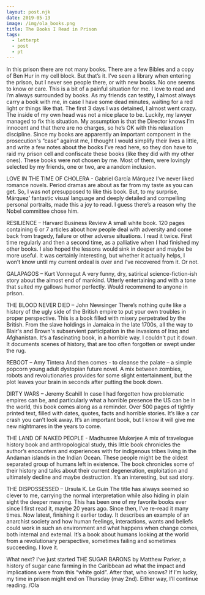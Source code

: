 ```yaml
---
layout: post.njk
date: 2019-05-13
image: /img/ola_books.png
title: The Books I Read in Prison
tags:
  - letterpt
  - post
  - pt
---
```


In this prison there are not many books. There are a few Bibles and a copy of Ben Hur in my cell block. But that’s it. I’ve seen a library when entering the prison, but I never see people there, or with new books. No one seems to know or care.
This is a bit of a painful situation for me. I love to read and I’m always surrounded by books. As my friends can testify, I almost always carry a book with me, in case I have some dead minutes, waiting for a red light or things like that.
The first 3 days I was detained, I almost went crazy. The inside of my own head was not a nice place to be. Luckily, my lawyer managed to fix this situation. My assumption is that the Director knows I’m innocent and that there are no charges, so he’s OK with this relaxation discipline.
Since my books are apparently an important component in the prosecution's “case” against me, I thought I would simplify their lives a little, and write a few notes about the books I’ve read here, so they don have to raid my prison cell and confiscate these books (like they did with my other ones).
These books were not chosen by me. Most of them, were lovingly selected by my friends, one or two, are a random inclusion.

LOVE IN THE TIME OF CHOLERA - Gabriel García Márquez
I’ve never liked romance novels. Period dramas are about as far from my taste as you can get. So, I was not presupposed to like this book. But, to my surprise, Márquez’ fantastic visual language and deeply detailed and compelling personal portraits, made this a joy to read. I guess there’s a reason why the Nobel committee chose him.

RESILIENCE – Harvard Business Review 
A small white book. 120 pages containing 6 or 7 articles about how people deal with adversity and come back from tragedy, failure or other adverse situations. I read it twice. First time regularly and then a second time, as a palliative when I had finished my other books. I also hoped the lessons would sink in deeper and maybe be more useful. It was certainly interesting, but whether it actually helps, I won’t know until my current ordeal is over and I’ve recovered from it. Or not.

GALAPAGOS – Kurt Vonnegut 
A very funny, dry, satirical science-fiction-ish story about the almost end of mankind. Utterly entertaining and with a tone that suited my gallows humor perfectly. Would recommend to anyone in prison.

THE BLOOD NEVER DIED – John Newsinger
There’s nothing quite like a history of the ugly side of the British empire to put your own troubles in proper perspective. This is a book filled with misery perpetrated by the British. From the slave holdings in Jamaica in the late 1700s, all the way to Blair's and Brown's subservient participation in the invasions of Iraq and Afghanistan. It’s a fascinating book, in a horrible way. I couldn’t put it down. It documents scenes of history, that are too often forgotten or swept under the rug.

REBOOT – Amy Tintera
And then comes - to cleanse the palate – a simple popcorn young adult dystopian future novel. A mix between zombies, robots and revolutionaries provides for some slight entertainment, but the plot leaves your brain in seconds after putting the book down.

DIRTY WARS – Jeremy Scahill
In case I had forgotten how problematic empires can be, and particularly what a horrible presence the US can be in the world, this book comes along as a reminder. Over 500 pages of tightly printed text, filled with dates, quotes, facts and horrible stories. It’s like a car crash you can’t look away. It’s an important book, but I know it will give me new nightmares in the years to come.

THE LAND OF NAKED PEOPLE - Madhusree Mukerjee
A mix of travelogue history book and anthropological study, this little book chronicles the author’s encounters and experiences with for indigenous tribes living in the Andaman islands in the Indian Ocean. These people might be the oldest separated group of humans left in existence. The book chronicles some of their history and talks about their current degeneration, exploitation and ultimately decline and maybe destruction. It’s an interesting, but sad story.

THE DISPOSSESSED – Ursula K. Le Guin
The title has always seemed so clever to me, carrying the normal interpretation while also hiding in plain sight the deeper meaning. This has been one of my favorite books ever since I first read it, maybe 20 years ago. Since then, I’ve re-read it many times. Now latest, finishing it earlier today. It describes an example of an anarchist society and how human feelings, interactions, wants and beliefs could work in such an environment and what happens when change comes, both internal and external. It’s a book about humans looking at the world from a revolutionary perspective, sometimes failing and sometimes succeeding. I love it.

What next? I’ve just started THE SUGAR BARONS by Matthew Parker, a history of sugar cane farming in the Caribbean ad what the impact and implications were from this “white gold”.
After that, who knows? If I’m lucky, my time in prison might end on Thursday (may 2nd). Either way, I’ll continue reading.
/Ola

